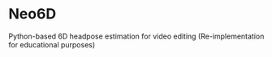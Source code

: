 # Neo6D
Python-based 6D headpose estimation for video editing (Re-implementation for educational purposes)
